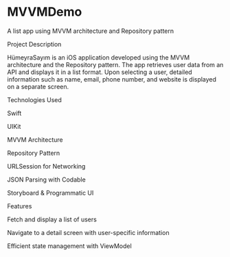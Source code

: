 # MVVMDemo
A list app using MVVM architecture and Repository pattern


Project Description

HümeyraSayım is an iOS application developed using the MVVM architecture and the Repository pattern. The app retrieves user data from an API and displays it in a list format. Upon selecting a user, detailed information such as name, email, phone number, and website is displayed on a separate screen.

Technologies Used

Swift

UIKit

MVVM Architecture

Repository Pattern

URLSession for Networking

JSON Parsing with Codable

Storyboard & Programmatic UI

Features

Fetch and display a list of users

Navigate to a detail screen with user-specific information

Efficient state management with ViewModel
